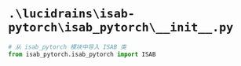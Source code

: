 # `.\lucidrains\isab-pytorch\isab_pytorch\__init__.py`

```py
# 从 isab_pytorch 模块中导入 ISAB 类
from isab_pytorch.isab_pytorch import ISAB
```
